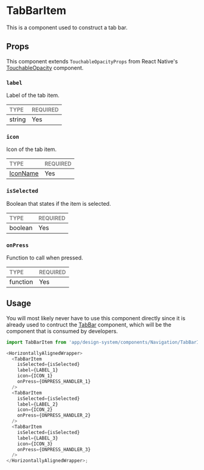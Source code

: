 # TabBarItem

This is a component used to construct a tab bar.

## Props

This component extends `TouchableOpacityProps` from React Native's [TouchableOpacity](https://reactnative.dev/docs/touchableopacity) component.

### `label`

Label of the tab item.

| <span style="color:gray;font-size:14px">TYPE</span> | <span style="color:gray;font-size:14px">REQUIRED</span> |
| :-------------------------------------------------- | :------------------------------------------------------ |
| string                                              | Yes                                                     |

### `icon`

Icon of the tab item.

| <span style="color:gray;font-size:14px">TYPE</span> | <span style="color:gray;font-size:14px">REQUIRED</span> |
| :-------------------------------------------------- | :------------------------------------------------------ |
| [IconName](../Icon/Icon.types.ts#L53)               | Yes                                                     |

### `isSelected`

Boolean that states if the item is selected.

| <span style="color:gray;font-size:14px">TYPE</span> | <span style="color:gray;font-size:14px">REQUIRED</span> |
| :-------------------------------------------------- | :------------------------------------------------------ |
| boolean                                             | Yes                                                     |

### `onPress`

Function to call when pressed.

| <span style="color:gray;font-size:14px">TYPE</span> | <span style="color:gray;font-size:14px">REQUIRED</span> |
| :-------------------------------------------------- | :------------------------------------------------------ |
| function                                            | Yes                                                     |

## Usage

You will most likely never have to use this component directly since it is already used to contruct the [TabBar](../TabBar/TabBar.tsx) component, which will be the component that is consumed by developers.

```javascript
import TabBarItem from 'app/design-system/components/Navigation/TabBarItem';

<HorizontallyAlignedWrapper>
  <TabBarItem
    isSelected={isSelected}
    label={LABEL_1}
    icon={ICON_1}
    onPress={ONPRESS_HANDLER_1}
  />
  <TabBarItem
    isSelected={isSelected}
    label={LABEL_2}
    icon={ICON_2}
    onPress={ONPRESS_HANDLER_2}
  />
  <TabBarItem
    isSelected={isSelected}
    label={LABEL_3}
    icon={ICON_3}
    onPress={ONPRESS_HANDLER_3}
  />
</HorizontallyAlignedWrapper>;
```
